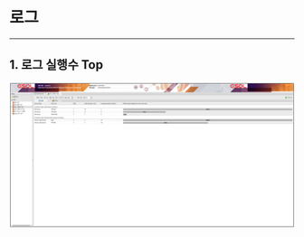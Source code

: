 # 로그

---

## 1. 로그 실행수 Top

<img src = "./images/02.log-tools-log-top.PNG" width = "1000px"> </img>